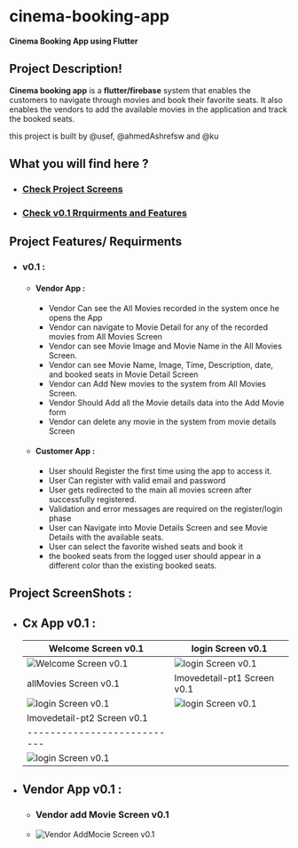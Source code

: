 # cinema-booking-app
**Cinema Booking App using Flutter**

## Project Description! 
**Cinema booking app** is a **flutter/firebase** system that enables the customers to navigate through movies and book their favorite seats.
It also enables the vendors to add the available movies in the application and track the booked seats. 

this project is built by @usef, @ahmedAshrefsw and @ku


## What you will find here ?
* ### [Check Project Screens](https://github.com/usef/cinema-booking-app#project-screenshots-)
* ### [Check v0.1 Rrquirments and Features](https://github.com/usef/cinema-booking-app#v01-)

## Project Features/ Requirments 
  * ### v0.1 : 
  
    * #### Vendor App : 
      * Vendor Can see the All Movies recorded in the system once he opens the App 
      * Vendor can navigate to Movie Detail for any of the recorded movies from All Movies Screen 
      * Vendor can see Movie Image and Movie Name in the All Movies Screen.
      * Vendor can see Movie Name, Image, Time, Description, date, and booked seats in Movie Detail Screen 
      * Vendor can Add New movies to the system from All Movies Screen.
      * Vendor Should Add all the Movie details data into the Add Movie form 
      * Vendor can delete any movie in the system from movie details Screen 

    * #### Customer App : 
      * User should Register the first time using the app to access it. 
      * User Can register with valid email and password 
      * User gets redirected to the main all movies screen after successfully registered. 
      * Validation and error messages are required on the register/login phase 
      * User can Navigate into Movie Details Screen and see Movie Details with the available seats. 
      * User can select the favorite wished seats and book it 
      * the booked seats from the logged user should appear in a different color than the existing booked seats. 

## Project ScreenShots : 
  * ## Cx App v0.1 :
    |Welcome Screen v0.1|login Screen v0.1|
    |-----------------------|---------------------|
    |![Welcome Screen v0.1](https://github.com/usef/cinema-booking-app/blob/main/Readme-imgs/welcome-screen-v0.png )| ![login Screen v0.1](https://github.com/usef/cinema-booking-app/blob/main/Readme-imgs/login-v0.png) |
    |allMovies Screen v0.1|lmovedetail-pt1 Screen v0.1|
    |![login Screen v0.1](https://github.com/usef/cinema-booking-app/blob/main/Readme-imgs/allMovies-v0.png)|![login Screen v0.1](https://github.com/usef/cinema-booking-app/blob/main/Readme-imgs/movedetail-pt1-v0.png)|
    |lmovedetail-pt2 Screen v0.1|
    |---------------------------|
    |![login Screen v0.1](https://github.com/usef/cinema-booking-app/blob/main/Readme-imgs/movedetail-pt2-v0.png)|
        
   
  * ## Vendor App v0.1 :
    * ###  Vendor add Movie Screen v0.1 
    * ![Vendor AddMocie Screen v0.1](https://github.com/usef/cinema-booking-app/blob/main/Readme-imgs/addmovie-v0.1.png)



      
